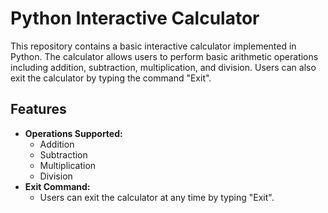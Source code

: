 # Python Interactive Calculator

This repository contains a basic interactive calculator implemented in Python. The calculator allows users to perform basic arithmetic operations including addition, subtraction, multiplication, and division. Users can also exit the calculator by typing the command "Exit".

## Features

- **Operations Supported:**
  - Addition
  - Subtraction
  - Multiplication
  - Division
- **Exit Command:**
  - Users can exit the calculator at any time by typing "Exit".